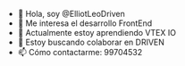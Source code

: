 - 👋 Hola, soy @ElliotLeoDriven
- 👀 Me interesa el desarrollo FrontEnd
- 🌱 Actualmente estoy aprendiendo VTEX IO
- 💞️ Estoy buscando colaborar en DRIVEN
- 📫 Cómo contactarme: 99704532
